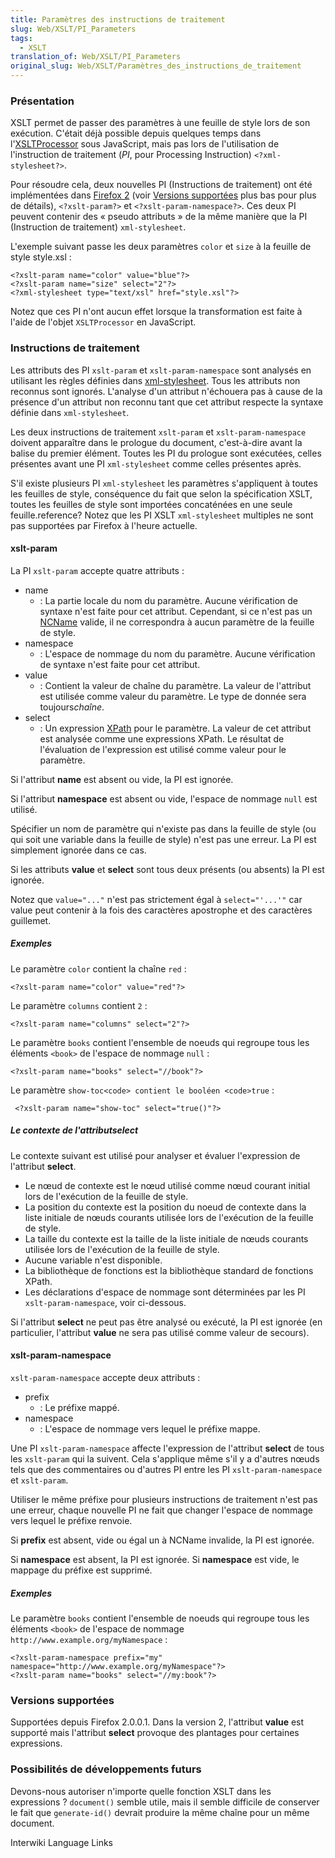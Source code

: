 ```yaml
---
title: Paramètres des instructions de traitement
slug: Web/XSLT/PI_Parameters
tags:
  - XSLT
translation_of: Web/XSLT/PI_Parameters
original_slug: Web/XSLT/Paramètres_des_instructions_de_traitement
---
```

### Présentation

XSLT permet de passer des paramètres à une feuille de style lors de son exécution. C'était déjà possible depuis quelques temps dans l'[XSLTProcessor](fr/XSLTProcessor) sous JavaScript, mais pas lors de l'utilisation de l'instruction de traitement (_PI_, pour Processing Instruction) `<?xml-stylesheet?>`.

Pour résoudre cela, deux nouvelles PI (Instructions de traitement) ont été implémentées dans [Firefox 2](fr/Firefox_2) (voir [Versions supportées](#versions_supportées) plus bas pour plus de détails), `<?xslt-param?>` et `<?xslt-param-namespace?>`. Ces deux PI peuvent contenir des « pseudo attributs » de la même manière que la PI (Instruction de traitement) `xml-stylesheet`.

L'exemple suivant passe les deux paramètres `color` et `size` à la feuille de style style.xsl :

    <?xslt-param name="color" value="blue"?>
    <?xslt-param name="size" select="2"?>
    <?xml-stylesheet type="text/xsl" href="style.xsl"?>

Notez que ces PI n'ont aucun effet lorsque la transformation est faite à l'aide de l'objet `XSLTProcessor` en JavaScript.

### Instructions de traitement

Les attributs des PI `xslt-param` et `xslt-param-namespace` sont analysés en utilisant les règles définies dans [xml-stylesheet](http://www.w3.org/TR/xml-stylesheet/). Tous les attributs non reconnus sont ignorés. L'analyse d'un attribut n'échouera pas à cause de la présence d'un attribut non reconnu tant que cet attribut respecte la syntaxe définie dans `xml-stylesheet`.

Les deux instructions de traitement `xslt-param` et `xslt-param-namespace` doivent apparaître dans le prologue du document, c'est-à-dire avant la balise du premier élément. Toutes les PI du prologue sont exécutées, celles présentes avant une PI `xml-stylesheet` comme celles présentes après.

S'il existe plusieurs PI `xml-stylesheet` les paramètres s'appliquent à toutes les feuilles de style, conséquence du fait que selon la spécification XSLT, toutes les feuilles de style sont importées concaténées en une seule feuille.reference? Notez que les PI XSLT `xml-stylesheet` multiples ne sont pas supportées par Firefox à l'heure actuelle.

#### xslt-param

La PI `xslt-param` accepte quatre attributs :

- name
  - : La partie locale du nom du paramètre. Aucune vérification de syntaxe n'est faite pour cet attribut. Cependant, si ce n'est pas un [NCName](http://www.w3.org/TR/REC-xml-names/#NT-NCName) valide, il ne correspondra à aucun paramètre de la feuille de style.
- namespace
  - : L'espace de nommage du nom du paramètre. Aucune vérification de syntaxe n'est faite pour cet attribut.
- value
  - : Contient la valeur de chaîne du paramètre. La valeur de l'attribut est utilisée comme valeur du paramètre. Le type de donnée sera toujours*chaîne*.
- select
  - : Un expression [XPath](fr/XPath) pour le paramètre. La valeur de cet attribut est analysée comme une expressions XPath. Le résultat de l'évaluation de l'expression est utilisé comme valeur pour le paramètre.

Si l'attribut **name** est absent ou vide, la PI est ignorée.

Si l'attribut **namespace** est absent ou vide, l'espace de nommage `null` est utilisé.

Spécifier un nom de paramètre qui n'existe pas dans la feuille de style (ou qui soit une variable dans la feuille de style) n'est pas une erreur. La PI est simplement ignorée dans ce cas.

Si les attributs **value** et **select** sont tous deux présents (ou absents) la PI est ignorée.

Notez que `value="..."` n'est pas strictement égal à `select="'...'"` car value peut contenir à la fois des caractères apostrophe et des caractères guillemet.

##### Exemples

Le paramètre `color` contient la chaîne `red` :

    <?xslt-param name="color" value="red"?>

Le paramètre `columns` contient `2` :

    <?xslt-param name="columns" select="2"?>

Le paramètre `books` contient l'ensemble de noeuds qui regroupe tous les éléments `<book>` de l'espace de nommage `null` :

    <?xslt-param name="books" select="//book"?>

Le paramètre `show-toc<code> contient le booléen <code>true` :

     <?xslt-param name="show-toc" select="true()"?>

##### Le contexte de l'attribut*select*

Le contexte suivant est utilisé pour analyser et évaluer l'expression de l'attribut **select**.

- Le nœud de contexte est le nœud utilisé comme nœud courant initial lors de l'exécution de la feuille de style.
- La position du contexte est la position du noeud de contexte dans la liste initiale de nœuds courants utilisée lors de l'exécution de la feuille de style.
- La taille du contexte est la taille de la liste initiale de nœuds courants utilisée lors de l'exécution de la feuille de style.
- Aucune variable n'est disponible.
- La bibliothèque de fonctions est la bibliothèque standard de fonctions XPath.
- Les déclarations d'espace de nommage sont déterminées par les PI `xslt-param-namespace`, voir ci-dessous.

Si l'attribut **select** ne peut pas être analysé ou exécuté, la PI est ignorée (en particulier, l'attribut **value** ne sera pas utilisé comme valeur de secours).

#### xslt-param-namespace

`xslt-param-namespace` accepte deux attributs :

- prefix
  - : Le préfixe mappé.
- namespace
  - : L'espace de nommage vers lequel le préfixe mappe.

Une PI `xslt-param-namespace` affecte l'expression de l'attribut **select** de tous les `xslt-param` qui la suivent. Cela s'applique même s'il y a d'autres nœuds tels que des commentaires ou d'autres PI entre les PI `xslt-param-namespace` et `xslt-param`.

Utiliser le même préfixe pour plusieurs instructions de traitement n'est pas une erreur, chaque nouvelle PI ne fait que changer l'espace de nommage vers lequel le préfixe renvoie.

Si **prefix** est absent, vide ou égal un à NCName invalide, la PI est ignorée.

Si **namespace** est absent, la PI est ignorée. Si **namespace** est vide, le mappage du préfixe est supprimé.

##### Exemples

Le paramètre `books` contient l'ensemble de noeuds qui regroupe tous les éléments `<book>` de l'espace de nommage `http://www.example.org/myNamespace` :

    <?xslt-param-namespace prefix="my" namespace="http://www.example.org/myNamespace"?>
    <?xslt-param name="books" select="//my:book"?>

### Versions supportées

Supportées depuis Firefox 2.0.0.1. Dans la version 2, l'attribut **value** est supporté mais l'attribut **select** provoque des plantages pour certaines expressions.

### Possibilités de développements futurs

Devons-nous autoriser n'importe quelle fonction XSLT dans les expressions ? `document()` semble utile, mais il semble difficile de conserver le fait que `generate-id()` devrait produire la même chaîne pour un même document.

Interwiki Language Links
